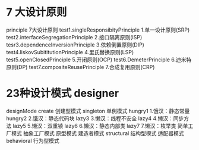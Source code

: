 # 7 大设计原则
principle                                        7大设计原则
    test1.singleResponsibityPrinciple            1.单一设计原则(SRP) 
    test2.interfaceSegregationPrinciple          2.接口隔离原则(ISP)
    tesr3.dependenceInversionPrinciple           3.依赖倒置原则(DIP)
    test4.liskovSubititutionPrinciple            4.里氏替换原则(LSP)
    test5.openClosedPrinciple                    5.开闭原则(OCP)
    test6.DemeterPrinciple                       6.迪米特原则(DP)
    test7.compositeReusePrinciple                7.合成复用原则(CRP)
# 23种设计模式 designer
designMode
    create                        创建型模式
        singleton                单例模式
            hungry1               1.饿汉：静态常量
            hungry2               2.饿汉：静态代码块
            lazy3                 3.懒汉：线程不安全
            lazy4                 4.懒汉：同步方法
            lazy5                 5.懒汉：双重锁
            lazy6                 6.懒汉：静态内部类
            lazy7                 7.懒汉：枚举类
        简单工厂模式
        抽象工厂模式
        原型模式
        建造者模式
    structural                    结构型模式
        适配器模式
    behavioral                    行为型模式
        
